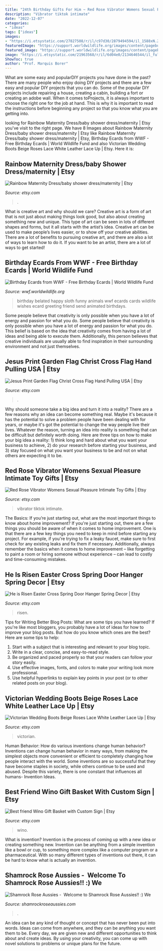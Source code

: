 ```yaml
---
title: "24th Birthday Gifts For Him ~ Red Rose Vibrator Womens Sexual Pleasure Intimate Toy Gifts"
description: "Vibrator tiktok intimate"
date: "2022-12-07"
categories:
- "ideas"
tags: ["ideas"]
images:
- "https://i.etsystatic.com/27827508/r/il/c97d30/2879494594/il_1588xN.2879494594_2vv2.jpg"
featuredImage: "https://support.worldwildlife.org/images/content/pagebuilder/Sloth_Belated.jpg"
featured_image: "https://support.worldwildlife.org/images/content/pagebuilder/Sloth_Belated.jpg"
image: "https://i.etsystatic.com/21963568/r/il/6d04e0/2134646544/il_fullxfull.2134646544_fzi4.jpg"
ShowToc: true
author: "Prof. Marquis Borer"
---
```



What are some easy and popularDIY projects you have done in the past?
There are many people who enjoy doing DIY projects and there are a few easy and popular DIY projects that you can do. Some of the popular DIY projects include repairing a house, creating a cabin, building a fort or creating an adobe wall. When it comes toProjects, it is always important to choose the right one for the job at hand. This is why it is important to read the instructions before beginning any project so that you know what you are getting into.

	

		
looking for Rainbow Maternity Dress/baby shower dress/maternity | Etsy you've visit to the right page. We have 8 Images about Rainbow Maternity Dress/baby shower dress/maternity | Etsy like Rainbow Maternity Dress/baby shower dress/maternity | Etsy, Birthday Ecards from WWF - Free Birthday Ecards | World Wildlife Fund and also Victorian Wedding Boots Beige Roses Lace White Leather Lace Up | Etsy. Here it is:
		
    
## Rainbow Maternity Dress/baby Shower Dress/maternity | Etsy

<img loading=lazy src="https://i.etsystatic.com/8943002/r/il/34e9ec/1559274410/il_fullxfull.1559274410_kwzk.jpg" onerror="this.onerror=null;this.src='https://tse1.mm.bing.net/th?id=OIP.Wq6RqC-9dMCL_7iN50qgxwHaJ4&amp;pid=15.1';" alt="Rainbow Maternity Dress/baby shower dress/maternity | Etsy">

_Source: etsy.com_

>. 

	

What is creative art and why should we care?
Creative art is a form of art that is not just about making things look good, but also about creating something new and unique. This type of art can be seen in lots of different shapes and forms, but it all starts with the artist’s idea. Creative art can be used to make people’s lives easier, or to show off your creative abilities. There are a lot of benefits to pursuing creative art, and there are also a lot of ways to learn how to do it. If you want to be an artist, there are a lot of ways to get started!

    
## Birthday Ecards From WWF - Free Birthday Ecards | World Wildlife Fund

<img loading=lazy src="https://support.worldwildlife.org/images/content/pagebuilder/Sloth_Belated.jpg" onerror="this.onerror=null;this.src='https://tse3.mm.bing.net/th?id=OIP.jtPDlJt2WUFGrqiY81DoLQHaEU&amp;pid=15.1';" alt="Birthday Ecards from WWF - Free Birthday Ecards | World Wildlife Fund">

_Source: wwf.worldwildlife.org_

>birthday belated happy sloth funny animals wwf ecards cards wildlife wishes ecard greeting friend send animated birthdays. 

	

Some people believe that creativity is only possible when you have a lot of energy and passion for what you do.
Some people believe that creativity is only possible when you have a lot of energy and passion for what you do. This belief is based on the idea that creativity comes from having a lot of ideas and being able to execute them. Additionally, this person believes that creative individuals are usually able to find inspiration in their surrounding environment and not just themselves.

    
## Jesus Print Garden Flag Christ Cross Flag Hand Pulling USA | Etsy

<img loading=lazy src="https://i.etsystatic.com/23950919/r/il/9fef34/3200068874/il_1588xN.3200068874_a3vc.jpg" onerror="this.onerror=null;this.src='https://tse1.mm.bing.net/th?id=OIP.CgihBXBpMOvfaQNjzA_boQHaKT&amp;pid=15.1';" alt="Jesus Print Garden Flag Christ Cross Flag Hand Pulling USA | Etsy">

_Source: etsy.com_

>. 

	

Why should someone take a big idea and turn it into a reality?
There are a few reasons why an idea can become something real. Maybe it's because it has the potential to solve a problem people have been dealing with for years, or maybe it's got the potential to change the way people live their lives. Whatever the reason, turning an idea into reality is something that can be difficult but definitely worth doing. Here are three tips on how to make your big idea a reality: 1) think long and hard about what you want your business to achieve, 2) do your research before starting your business, and 3) stay focused on what you want your business to be and not on what others are expecting it to be.

    
## Red Rose Vibrator Womens Sexual Pleasure Intimate Toy Gifts | Etsy

<img loading=lazy src="https://i.etsystatic.com/30258759/r/il/68b1a8/3127771636/il_1588xN.3127771636_b3ew.jpg" onerror="this.onerror=null;this.src='https://tse2.mm.bing.net/th?id=OIP.YEpCTNOJmnUgVMTNhDprPwHaKN&amp;pid=15.1';" alt="Red Rose Vibrator Womens Sexual Pleasure Intimate Toy Gifts | Etsy">

_Source: etsy.com_

>vibrator tiktok intimate. 

	

The Basics: If you’re just starting out, what are the most important things to know about home improvement?
If you're just starting out, there are a few things you should be aware of when it comes to home improvement. One is that there are a few key things you need to keep in mind before starting any project. For example, if you're trying to fix a leaky faucet, make sure to first check for any existing leaks and fix them if necessary. Additionally, always remember the basics when it comes to home improvement – like forgetting to paint a room or hiring someone without experience – can lead to costly and time-consuming mistakes.

    
## He Is Risen Easter Cross Spring Door Hanger Spring Decor | Etsy

<img loading=lazy src="https://i.etsystatic.com/27827508/r/il/c97d30/2879494594/il_1588xN.2879494594_2vv2.jpg" onerror="this.onerror=null;this.src='https://tse3.mm.bing.net/th?id=OIP.M22aPSr5WiF_AxzVt3SimQHaJ4&amp;pid=15.1';" alt="He is Risen Easter Cross Spring Door Hanger Spring Decor | Etsy">

_Source: etsy.com_

>risen. 

	

Tips for Writing Better Blog Posts: What are some tips you have learned?
If you're like most bloggers, you probably have a lot of ideas for how to improve your blog posts. But how do you know which ones are the best? Here are some tips to help:
1. Start with a subject that is interesting and relevant to your blog topic.
2. Write in a clear, concise, and easy-to-read style.
3. Be organized and paced properly so that your readers can follow your story easily.
4. Use effective images, fonts, and colors to make your writing look more professional.
5. Use helpful hyperlinks to explain key points in your post (or to other related posts on your blog).

    
## Victorian Wedding Boots Beige Roses Lace White Leather Lace Up | Etsy

<img loading=lazy src="https://i.etsystatic.com/7296257/r/il/b94755/398107645/il_794xN.398107645_h5gc.jpg" onerror="this.onerror=null;this.src='https://tse1.mm.bing.net/th?id=OIP.jSS92q1bKVhHHgR632LXqAHaJ4&amp;pid=15.1';" alt="Victorian Wedding Boots Beige Roses Lace White Leather Lace Up | Etsy">

_Source: etsy.com_

>victorian. 

	

Human Behavior: How do various inventions change human behavior?
Inventions can change human behavior in many ways, from making the simplest objects more convenient or efficient to completely changing how people interact with the world. Some inventions are so successful that they have become staples in society, while others continue to be used and abused. Despite this variety, there is one constant that influences all humans- Invention Ideas.

    
## Best Friend Wino Gift Basket With Custom Sign | Etsy

<img loading=lazy src="https://i.etsystatic.com/21963568/r/il/6d04e0/2134646544/il_fullxfull.2134646544_fzi4.jpg" onerror="this.onerror=null;this.src='https://tse1.mm.bing.net/th?id=OIP.FoYXWC101_8JQFcE3dB9ngHaJ4&amp;pid=15.1';" alt="Best friend Wino Gift Basket with Custom Sign | Etsy">

_Source: etsy.com_

>wino. 

	

What is invention?
Invention is the process of coming up with a new idea or creating something new. Invention can be anything from a simple invention like a bowl or cup, to something more complex like a computer program or a pharmaceutical. With so many different types of inventions out there, it can be hard to know what is actually an invention.

    
## Shamrock Rose Aussies - ﻿﻿﻿ Welcome To Shamrock Rose Aussies!! :) We

<img loading=lazy src="http://shamrockroseaussies.com/yahoo_site_admin/assets/images/DSC_0792.238210234_std.JPG" onerror="this.onerror=null;this.src='https://tse2.mm.bing.net/th?id=OIP.vzpXaDohDVq9Wv2W2zJ5vAHaE-&amp;pid=15.1';" alt="Shamrock Rose Aussies - ﻿﻿﻿ Welcome to Shamrock Rose Aussies!! :) We">

_Source: shamrockroseaussies.com_

>. 

	

An idea can be any kind of thought or concept that has never been put into words. Ideas can come from anywhere, and they can be anything you want them to be. Every day, we are given new and different opportunities to think about and create ideas. By using your creativity, you can come up with novel solutions to problems or unique plans for the future.

